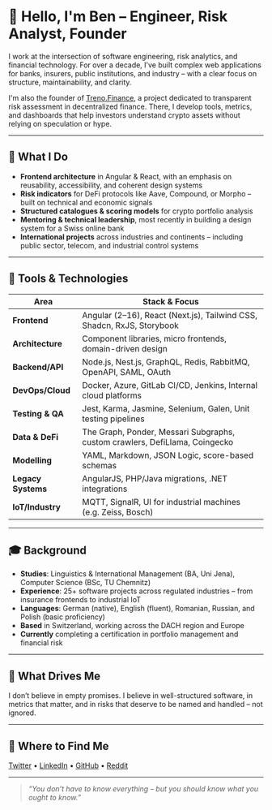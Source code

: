 # 👋 Hello, I'm Ben – Engineer, Risk Analyst, Founder

I work at the intersection of software engineering, risk analytics, and financial technology. For over a decade, I’ve built complex web applications for banks, insurers, public institutions, and industry – with a clear focus on structure, maintainability, and clarity.

I'm also the founder of [Treno.Finance](https://treno.finance), a project dedicated to transparent risk assessment in decentralized finance. There, I develop tools, metrics, and dashboards that help investors understand crypto assets without relying on speculation or hype.

---

## 🧭 What I Do

- **Frontend architecture** in Angular & React, with an emphasis on reusability, accessibility, and coherent design systems  
- **Risk indicators** for DeFi protocols like Aave, Compound, or Morpho – built on technical and economic signals  
- **Structured catalogues & scoring models** for crypto portfolio analysis  
- **Mentoring & technical leadership**, most recently in building a design system for a Swiss online bank  
- **International projects** across industries and continents – including public sector, telecom, and industrial control systems

---

## 🔧 Tools & Technologies

| Area              | Stack & Focus                                                                 |
|-------------------|--------------------------------------------------------------------------------|
| **Frontend**      | Angular (2–16), React (Next.js), Tailwind CSS, Shadcn, RxJS, Storybook         |
| **Architecture**  | Component libraries, micro frontends, domain-driven design                     |
| **Backend/API**   | Node.js, Nest.js, GraphQL, Redis, RabbitMQ, OpenAPI, SAML, OAuth               |
| **DevOps/Cloud**  | Docker, Azure, GitLab CI/CD, Jenkins, Internal cloud platforms                 |
| **Testing & QA**  | Jest, Karma, Jasmine, Selenium, Galen, Unit testing pipelines                  |
| **Data & DeFi**   | The Graph, Ponder, Messari Subgraphs, custom crawlers, DefiLlama, Coingecko    |
| **Modelling**     | YAML, Markdown, JSON Logic, score-based schemas                                |
| **Legacy Systems**| AngularJS, PHP/Java migrations, .NET integrations                              |
| **IoT/Industry**  | MQTT, SignalR, UI for industrial machines (e.g. Zeiss, Bosch)                  |

---

## 🎓 Background

- **Studies**: Linguistics & International Management (BA, Uni Jena), Computer Science (BSc, TU Chemnitz)  
- **Experience**: 25+ software projects across regulated industries – from insurance frontends to industrial IoT  
- **Languages**: German (native), English (fluent), Romanian, Russian, and Polish (basic proficiency)  
- **Based** in Switzerland, working across the DACH region and Europe  
- **Currently** completing a certification in portfolio management and financial risk

---

## 🧩 What Drives Me

I don’t believe in empty promises. I believe in well-structured software, in metrics that matter, and in risks that deserve to be named and handled – not ignored.

---

## 🔗 Where to Find Me

[Twitter](https://twitter.com/BenFightsRisk) • [LinkedIn](https://www.linkedin.com/in/benjamin-damm) • [GitHub](https://github.com/benjamindamm) • [Reddit](https://www.reddit.com/user/cloudwalker187)

---

> *“You don’t have to know everything – but you should know what you ought to know.”*
